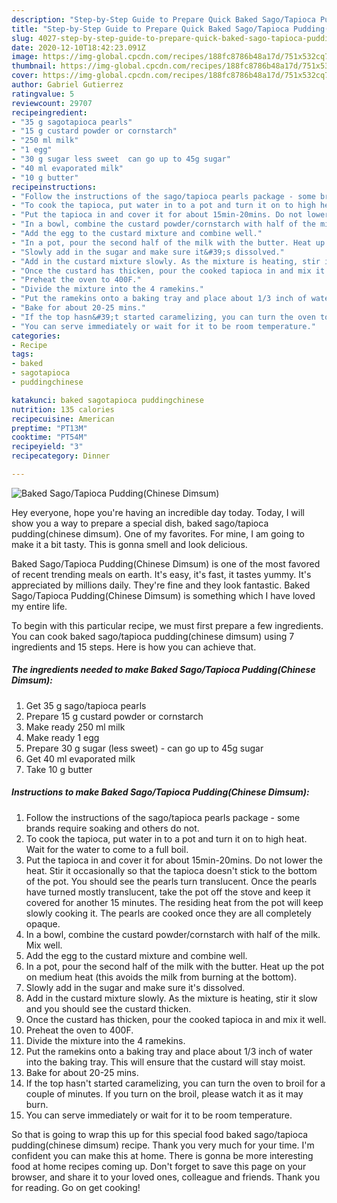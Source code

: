 ```yaml
---
description: "Step-by-Step Guide to Prepare Quick Baked Sago/Tapioca Pudding(Chinese Dimsum)"
title: "Step-by-Step Guide to Prepare Quick Baked Sago/Tapioca Pudding(Chinese Dimsum)"
slug: 4027-step-by-step-guide-to-prepare-quick-baked-sago-tapioca-puddingchinese-dimsum
date: 2020-12-10T18:42:23.091Z
image: https://img-global.cpcdn.com/recipes/188fc8786b48a17d/751x532cq70/baked-sagotapioca-puddingchinese-dimsum-recipe-main-photo.jpg
thumbnail: https://img-global.cpcdn.com/recipes/188fc8786b48a17d/751x532cq70/baked-sagotapioca-puddingchinese-dimsum-recipe-main-photo.jpg
cover: https://img-global.cpcdn.com/recipes/188fc8786b48a17d/751x532cq70/baked-sagotapioca-puddingchinese-dimsum-recipe-main-photo.jpg
author: Gabriel Gutierrez
ratingvalue: 5
reviewcount: 29707
recipeingredient:
- "35 g sagotapioca pearls"
- "15 g custard powder or cornstarch"
- "250 ml milk"
- "1 egg"
- "30 g sugar less sweet  can go up to 45g sugar"
- "40 ml evaporated milk"
- "10 g butter"
recipeinstructions:
- "Follow the instructions of the sago/tapioca pearls package - some brands require soaking and others do not."
- "To cook the tapioca, put water in to a pot and turn it on to high heat. Wait for the water to come to a full boil."
- "Put the tapioca in and cover it for about 15min-20mins. Do not lower the heat. Stir it occasionally so that the tapioca doesn&#39;t stick to the bottom of the pot. You should see the pearls turn translucent. Once the pearls have turned mostly translucent, take the pot off the stove and keep it covered for another 15 minutes. The residing heat from the pot will keep slowly cooking it. The pearls are cooked once they are all completely opaque."
- "In a bowl, combine the custard powder/cornstarch with half of the milk. Mix well."
- "Add the egg to the custard mixture and combine well."
- "In a pot, pour the second half of the milk with the butter. Heat up the pot on medium heat (this avoids the milk from burning at the bottom)."
- "Slowly add in the sugar and make sure it&#39;s dissolved."
- "Add in the custard mixture slowly. As the mixture is heating, stir it slow and you should see the custard thicken."
- "Once the custard has thicken, pour the cooked tapioca in and mix it well."
- "Preheat the oven to 400F."
- "Divide the mixture into the 4 ramekins."
- "Put the ramekins onto a baking tray and place about 1/3 inch of water into the baking tray. This will ensure that the custard will stay moist."
- "Bake for about 20-25 mins."
- "If the top hasn&#39;t started caramelizing, you can turn the oven to broil for a couple of minutes. If you turn on the broil, please watch it as it may burn."
- "You can serve immediately or wait for it to be room temperature."
categories:
- Recipe
tags:
- baked
- sagotapioca
- puddingchinese

katakunci: baked sagotapioca puddingchinese 
nutrition: 135 calories
recipecuisine: American
preptime: "PT13M"
cooktime: "PT54M"
recipeyield: "3"
recipecategory: Dinner

---
```



![Baked Sago/Tapioca Pudding(Chinese Dimsum)](https://img-global.cpcdn.com/recipes/188fc8786b48a17d/751x532cq70/baked-sagotapioca-puddingchinese-dimsum-recipe-main-photo.jpg)

Hey everyone, hope you're having an incredible day today. Today, I will show you a way to prepare a special dish, baked sago/tapioca pudding(chinese dimsum). One of my favorites. For mine, I am going to make it a bit tasty. This is gonna smell and look delicious.

Baked Sago/Tapioca Pudding(Chinese Dimsum) is one of the most favored of recent trending meals on earth. It's easy, it's fast, it tastes yummy. It's appreciated by millions daily. They're fine and they look fantastic. Baked Sago/Tapioca Pudding(Chinese Dimsum) is something which I have loved my entire life.




To begin with this particular recipe, we must first prepare a few ingredients. You can cook baked sago/tapioca pudding(chinese dimsum) using 7 ingredients and 15 steps. Here is how you can achieve that.

<!--inarticleads1-->

##### The ingredients needed to make Baked Sago/Tapioca Pudding(Chinese Dimsum):

1. Get 35 g sago/tapioca pearls
1. Prepare 15 g custard powder or cornstarch
1. Make ready 250 ml milk
1. Make ready 1 egg
1. Prepare 30 g sugar (less sweet) - can go up to 45g sugar
1. Get 40 ml evaporated milk
1. Take 10 g butter




<!--inarticleads2-->

##### Instructions to make Baked Sago/Tapioca Pudding(Chinese Dimsum):

1. Follow the instructions of the sago/tapioca pearls package - some brands require soaking and others do not.
1. To cook the tapioca, put water in to a pot and turn it on to high heat. Wait for the water to come to a full boil.
1. Put the tapioca in and cover it for about 15min-20mins. Do not lower the heat. Stir it occasionally so that the tapioca doesn&#39;t stick to the bottom of the pot. You should see the pearls turn translucent. Once the pearls have turned mostly translucent, take the pot off the stove and keep it covered for another 15 minutes. The residing heat from the pot will keep slowly cooking it. The pearls are cooked once they are all completely opaque.
1. In a bowl, combine the custard powder/cornstarch with half of the milk. Mix well.
1. Add the egg to the custard mixture and combine well.
1. In a pot, pour the second half of the milk with the butter. Heat up the pot on medium heat (this avoids the milk from burning at the bottom).
1. Slowly add in the sugar and make sure it&#39;s dissolved.
1. Add in the custard mixture slowly. As the mixture is heating, stir it slow and you should see the custard thicken.
1. Once the custard has thicken, pour the cooked tapioca in and mix it well.
1. Preheat the oven to 400F.
1. Divide the mixture into the 4 ramekins.
1. Put the ramekins onto a baking tray and place about 1/3 inch of water into the baking tray. This will ensure that the custard will stay moist.
1. Bake for about 20-25 mins.
1. If the top hasn&#39;t started caramelizing, you can turn the oven to broil for a couple of minutes. If you turn on the broil, please watch it as it may burn.
1. You can serve immediately or wait for it to be room temperature.




So that is going to wrap this up for this special food baked sago/tapioca pudding(chinese dimsum) recipe. Thank you very much for your time. I'm confident you can make this at home. There is gonna be more interesting food at home recipes coming up. Don't forget to save this page on your browser, and share it to your loved ones, colleague and friends. Thank you for reading. Go on get cooking!

